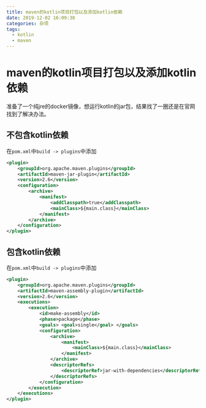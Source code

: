 ```yaml
---
title: maven的kotlin项目打包以及添加kotlin依赖
date: 2019-12-02 16:09:38
categories: 杂项
tags:
  - kotlin
  - maven
---
```


# maven的kotlin项目打包以及添加kotlin依赖

准备了一个纯jre的docker镜像，想运行kotlin的jar包，结果找了一圈还是在官网找到了解决办法。

## 不包含kotlin依赖

在`pom.xml`中`build -> plugins`中添加

```xml
<plugin>
    <groupId>org.apache.maven.plugins</groupId>
    <artifactId>maven-jar-plugin</artifactId>
    <version>2.6</version>
    <configuration>
        <archive>
            <manifest>
                <addClasspath>true</addClasspath>
                <mainClass>${main.class}</mainClass>
            </manifest>
        </archive>
    </configuration>
</plugin>
```



## 包含kotlin依赖

在`pom.xml`中`build -> plugins`中添加

```xml
<plugin>
    <groupId>org.apache.maven.plugins</groupId>
    <artifactId>maven-assembly-plugin</artifactId>
    <version>2.6</version>
    <executions>
        <execution>
            <id>make-assembly</id>
            <phase>package</phase>
            <goals> <goal>single</goal> </goals>
            <configuration>
                <archive>
                    <manifest>
                        <mainClass>${main.class}</mainClass>
                    </manifest>
                </archive>
                <descriptorRefs>
                    <descriptorRef>jar-with-dependencies</descriptorRef>
                </descriptorRefs>
            </configuration>
        </execution>
    </executions>
</plugin>
```

